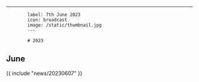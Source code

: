 ---
            label: 7th June 2023
            icon: broadcast
            image: /static/thumbnail.jpg
            ---

            # 2023
## June

{{ include "news/20230607" }}